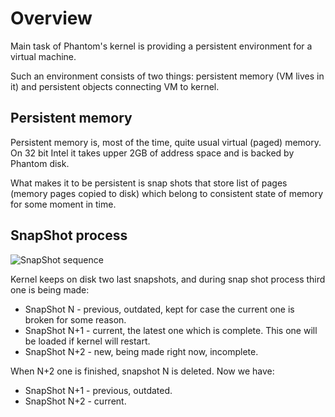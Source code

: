 # Overview

Main task of Phantom's kernel is providing a persistent environment for a virtual machine.

Such an environment consists of two things: persistent memory (VM lives in it) and persistent objects connecting VM to kernel.

## Persistent memory

Persistent memory is, most of the time, quite usual virtual (paged) memory. On 32 bit Intel it takes upper 2GB of address space and is backed by Phantom disk.

What makes it to be persistent is snap shots that store list of pages (memory pages copied to disk) which belong
to consistent state of memory for some moment in time.

## SnapShot process

![SnapShot sequence](https://raw.githubusercontent.com/dzavalishin/phantomuserland/master/doc/diagrams/SnapShot_Sequence.png)

Kernel keeps on disk two last snapshots, and during snap shot process third one is being made:

* SnapShot N - previous, outdated, kept for case the current one is broken for some reason.
* SnapShot N+1 - current, the latest one which is complete. This one will be loaded if kernel will restart.
* SnapShot N+2 - new, being made right now, incomplete.

When N+2 one is finished, snapshot N is deleted. Now we have:

* SnapShot N+1 - previous, outdated.
* SnapShot N+2 - current.

